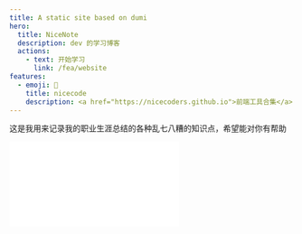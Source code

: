 ```yaml
---
title: A static site based on dumi
hero:
  title: NiceNote
  description: dev 的学习博客
  actions:
    - text: 开始学习
      link: /fea/website
features:
  - emoji: 🍍
    title: nicecode
    description: <a href="https://nicecoders.github.io">前端工具合集</a>
---
```


这是我用来记录我的职业生涯总结的各种乱七八糟的知识点，希望能对你有帮助

<embed src="../CHANGELOG.md"></embed>
